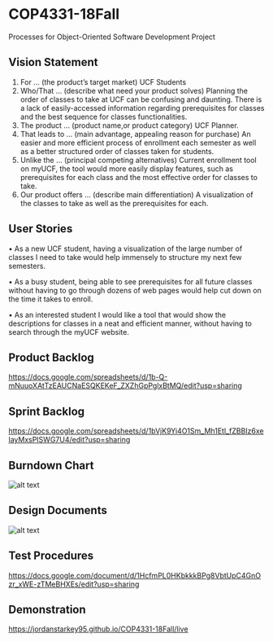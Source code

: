 # COP4331-18Fall
Processes for Object-Oriented Software Development Project

## Vision Statement
  1. For ... (the product’s target market)
        UCF Students
  2. Who/That ... (describe what need your product solves)
       Planning the order of classes to take at UCF can be confusing and daunting. There is a lack of easily-accessed information regarding prerequisites for classes and the best sequence for classes functionalities.   
  3. The product ... (product name,or product category)
       UCF Planner.
  4. That leads to ... (main advantage, appealing reason for purchase)
       An easier and more efficient process of enrollment each semester as well as a better structured order of classes taken for students.
  5. Unlike the ... (principal competing alternatives)
        Current enrollment tool on myUCF, the tool would more easily display features, such as prerequisites for each class and the most effective order for classes to take.
  6. Our product offers ... (describe main differentiation)
        A visualization of the classes to take as well as the prerequisites for each.
        
## User Stories

•	As a new UCF student, having a visualization of the large number of classes I need to take would help immensely to structure my next few semesters.

•	As a busy student, being able to see prerequisites for all future classes without having to go through dozens of web pages would help cut down on the time it takes to enroll.

•	  As an interested student I would like a tool that would show the descriptions for classes in a neat and efficient manner, without having to search through the myUCF website. 


## Product Backlog
https://docs.google.com/spreadsheets/d/1b-Q-mNuuoXAtTzEAUCNaESQKEKeF_ZXZhGpPglxBtMQ/edit?usp=sharing

## Sprint Backlog
https://docs.google.com/spreadsheets/d/1bVjK9Yi4O1Sm_Mh1Etl_fZBBIz6xelayMxsPISWG7U4/edit?usp=sharing 

## Burndown Chart
![alt text](https://raw.githubusercontent.com/jordanstarkey95/COP4331-18Fall/master/Burndown-3.png) 

## Design Documents
![alt text](https://raw.githubusercontent.com/jordanstarkey95/COP4331-18Fall/master/UML-3.png)

## Test Procedures
https://docs.google.com/document/d/1HcfmPL0HKbkkkBPg8VbtUpC4GnOzr_xWE-zTMeBHXEs/edit?usp=sharing

## Demonstration
https://jordanstarkey95.github.io/COP4331-18Fall/live
